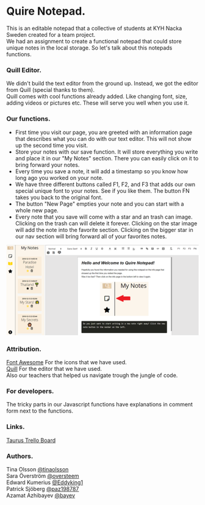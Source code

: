 
# **Quire Notepad.**
This is an editable notepad that a collective of students at KYH Nacka Sweden created for a team project.<br>
We had an assignment to create a functional notepad that could store unique notes in the local storage. So let's talk about this notepads functions.

### Quill Editor.

We didn't build the text editor from the ground up. Instead, we got the editor from Quill (special thanks to them). <br>
Quill comes with cool functions already added. Like changing font, size, adding videos or pictures etc. These will serve you well when you use it.

### Our functions.
* First time you visit our page, you are greeted with an information page that describes what you can do with our text editor. This will not show up the second time you visit.
* Store your notes with our save function. It will store everything you write and place it in our "My Notes" section. There you can easily click on it to bring forward your notes.
* Every time you save a note, it will add a timestamp so you know how long ago you worked on your note.
* We have three different buttons called F1, F2, and F3 that adds our own special unique font to your notes. See if you like them. The button FN takes you back to the original font.
* The button "New Page" empties your note and you can start with a whole new page.
* Every note that you save will come with a star and an trash can image. Clicking on the trash can will delete it forever. Clicking on the star image will add the note into the favorite section. 
Clicking on the bigger star in our nav section will bring forward all of your favorites notes.

![Alt text](/img/quirepage.png "Our Quire Notepad")

### Attribution.
<a href="https://fontawesome.com/">Font Awesome</a> For the icons that we have used.<br>
<a href="https://quilljs.com/">Quill</a> For the editor that we have used.<br>
Also our teachers that helped us navigate trough the jungle of code.

### For developers.
The tricky parts in our Javascript functions have explanations in comment form next to the functions.

### Links.
<a href="https://trello.com/b/7lwlkFM2/taurus">Taurus Trello Board</a>

### Authors.
Tina Olsson <a href="https://github.com/tinaolsson">@tinaolsson</a> <br>
Sara Överström <a href="https://github.com/oversteem">@oversteem</a><br>
Edward Kumerius <a href="https://github.com/Eddyking1">@Eddyking1</a> <br>
Patrick Sjöberg <a href="https://github.com/paz198787">@paz198787</a> <br>
Azamat Azhibayev <a href="https://github.com/bayev">@bayev</a> 
